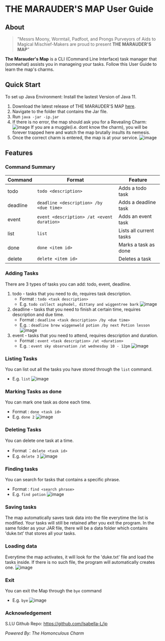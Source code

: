 # THE MARAUDER'S MAP User Guide 

## About 
> "Messrs Moony, Wormtail, Padfoot, and Prongs
> Purveyors of Aids to Magical Mischief-Makers
> are proud to present
> **THE MARAUDER'S MAP**"

**The Marauder's Map** is a CLI (Command Line Interface) task manager that (somewhat) assists you in manageing your tasks. 
Follow this User Guide to learn the map's charms. 

## Quick Start 
To set up Java Environment: Install the lastest Version of Java 11.
1. Download the latest release of THE MARAUDER'S MAP [here](https://github.com/Isabella-L/ip/releases/latest).
2. Navigate to the folder that contains the Jar file.
3. Run `java -jar -ip.jar`
4. If there is no error, the map should ask you for a Revealing Charm: 
![image](https://user-images.githubusercontent.com/69776265/135422052-4c6a9809-99f0-4b9e-a433-80e8059f0ff3.png)
   If you are a muggle(i.e. dont know the charm), you will be forever trapped here and watch the map brutally insults its nemesis. 
5. Once the correct charm is entered, the map is at your service. 
![image](https://user-images.githubusercontent.com/69776265/135422439-767bd5b1-7678-456a-b03e-24357b4a5479.png) 

## Features 
### Command Summary 

Command | Format | Feature
------- | ------ | -------------
todo | `todo <description>` | Adds a todo task 
deadline | `deadline <description> /by <due time>` | Adds a deadline task
event | `event <description> /at <event duration>` | Adds an event task
list | `list` | Lists all current tasks
done | `done <item id>` | Marks a task as done
delete | `delete <item id>` | Deletes a task

### Adding Tasks 
There are 3 types of tasks you can add: todo, event, deadline.
1. todo - tasks that you need to do, requires task description.
    - Format : `todo <task description>`
    - E.g. `todo collect asphodel, dittany and wiggentree bark`
    ![image](https://user-images.githubusercontent.com/69776265/135445227-f7b2c8f2-699c-46aa-905d-88a940a9e3c0.png)
2. deadline - tasks that you need to finish at certain time, requires description and due time.
    - Format : `deadline <task description> /by <due time> `
    - E.g. : `deadline brew wiggenweld potion /by next Potion lesson`
    ![image](https://user-images.githubusercontent.com/69776265/135445345-6448ddef-df77-4519-8583-4a19763797c8.png)
3. event - tasks that you need to attend, requires description and duration.
    - Format : `event <task description> /at <duration>`
    - E.g. : `event sky observation /at wednesday 10 - 12pm`
    ![image](https://user-images.githubusercontent.com/69776265/135445419-7e8d46e8-ffaa-41b4-9694-c0ec77e16c69.png)

### Listing Tasks
You can list out all the tasks you have stored through the `list` command.
- E.g.  `list`
![image](https://user-images.githubusercontent.com/69776265/135445503-4ae2f355-c0b6-4660-9565-7a751f013d86.png)

### Marking Tasks as done
You can mark one task as done each time. 
- Format : `done <task id>`
- E.g. `done 2`
![image](https://user-images.githubusercontent.com/69776265/135445587-e9ed1b79-feb0-4f90-a886-89a68e741b39.png)

### Deleting Tasks 
You can delete one task at a time.
- Format ：`delete <task id>`
- E.g. `delete 3`
![image](https://user-images.githubusercontent.com/69776265/135446872-7ee625f0-bc68-4f67-bb37-973dc03d22bc.png)

### Finding tasks 
You can search for tasks that contains a specific phrase.
- Format : `find <search phrase>`
- E.g. `find potion`
![image](https://user-images.githubusercontent.com/69776265/135445664-1e08dc80-f10c-4ba2-ac4b-01307fafa1bd.png)

### Saving tasks 
The map automatically saves task data into the file everytime the list is modified. Your tasks will still be retained after you exit the program. In the same folder as your JAR file, there will be a data folder which contains 'duke.txt' that stores all your tasks.

### Loading data
Everytime the map activates, it will look for the 'duke.txt' file and load the tasks inside. If there is no such file, the program will automatically creates one. 
![image](https://user-images.githubusercontent.com/69776265/135446784-00a84ae5-216a-4d9e-8dbc-a067bc7a8ff6.png)

### Exit 
You can exit the Map through the `bye` command 
- E.g. `bye`
![image](https://user-images.githubusercontent.com/69776265/135445739-47d5e54d-812a-4797-900b-bec5ae2eb8b0.png)


### Acknowledgement
S.LU
Github Repo: https://github.com/Isabella-L/ip

_Powered By: The Homonculous Charm_
